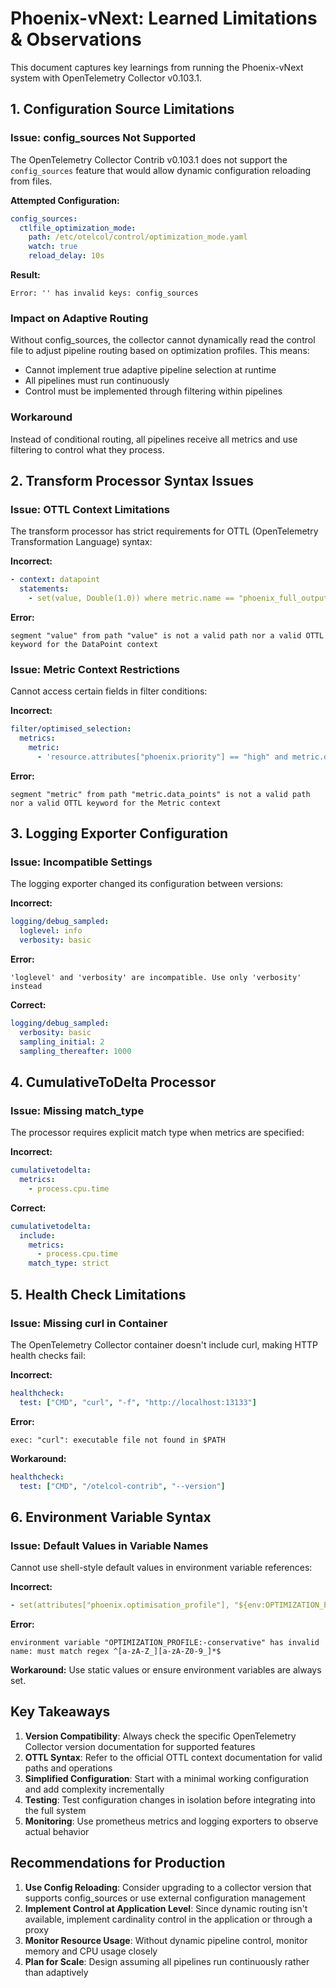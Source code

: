 # Phoenix-vNext: Learned Limitations & Observations

This document captures key learnings from running the Phoenix-vNext system with OpenTelemetry Collector v0.103.1.

## 1. Configuration Source Limitations

### Issue: config_sources Not Supported
The OpenTelemetry Collector Contrib v0.103.1 does not support the `config_sources` feature that would allow dynamic configuration reloading from files.

**Attempted Configuration:**
```yaml
config_sources:
  ctlfile_optimization_mode:
    path: /etc/otelcol/control/optimization_mode.yaml
    watch: true
    reload_delay: 10s
```

**Result:** 
```
Error: '' has invalid keys: config_sources
```

### Impact on Adaptive Routing
Without config_sources, the collector cannot dynamically read the control file to adjust pipeline routing based on optimization profiles. This means:
- Cannot implement true adaptive pipeline selection at runtime
- All pipelines must run continuously 
- Control must be implemented through filtering within pipelines

### Workaround
Instead of conditional routing, all pipelines receive all metrics and use filtering to control what they process.

## 2. Transform Processor Syntax Issues

### Issue: OTTL Context Limitations
The transform processor has strict requirements for OTTL (OpenTelemetry Transformation Language) syntax:

**Incorrect:**
```yaml
- context: datapoint
  statements:
    - set(value, Double(1.0)) where metric.name == "phoenix_full_output_ts_active"
```

**Error:**
```
segment "value" from path "value" is not a valid path nor a valid OTTL keyword for the DataPoint context
```

### Issue: Metric Context Restrictions
Cannot access certain fields in filter conditions:

**Incorrect:**
```yaml
filter/optimised_selection:
  metrics:
    metric:
      - 'resource.attributes["phoenix.priority"] == "high" and metric.data_points != nil'
```

**Error:**
```
segment "metric" from path "metric.data_points" is not a valid path nor a valid OTTL keyword for the Metric context
```

## 3. Logging Exporter Configuration

### Issue: Incompatible Settings
The logging exporter changed its configuration between versions:

**Incorrect:**
```yaml
logging/debug_sampled:
  loglevel: info
  verbosity: basic
```

**Error:**
```
'loglevel' and 'verbosity' are incompatible. Use only 'verbosity' instead
```

**Correct:**
```yaml
logging/debug_sampled:
  verbosity: basic
  sampling_initial: 2
  sampling_thereafter: 1000
```

## 4. CumulativeToDelta Processor

### Issue: Missing match_type
The processor requires explicit match type when metrics are specified:

**Incorrect:**
```yaml
cumulativetodelta:
  metrics:
    - process.cpu.time
```

**Correct:**
```yaml
cumulativetodelta:
  include:
    metrics:
      - process.cpu.time
    match_type: strict
```

## 5. Health Check Limitations

### Issue: Missing curl in Container
The OpenTelemetry Collector container doesn't include curl, making HTTP health checks fail:

**Incorrect:**
```yaml
healthcheck:
  test: ["CMD", "curl", "-f", "http://localhost:13133"]
```

**Error:**
```
exec: "curl": executable file not found in $PATH
```

**Workaround:**
```yaml
healthcheck:
  test: ["CMD", "/otelcol-contrib", "--version"]
```

## 6. Environment Variable Syntax

### Issue: Default Values in Variable Names
Cannot use shell-style default values in environment variable references:

**Incorrect:**
```yaml
- set(attributes["phoenix.optimisation_profile"], "${env:OPTIMIZATION_PROFILE:-conservative}")
```

**Error:**
```
environment variable "OPTIMIZATION_PROFILE:-conservative" has invalid name: must match regex ^[a-zA-Z_][a-zA-Z0-9_]*$
```

**Workaround:**
Use static values or ensure environment variables are always set.

## Key Takeaways

1. **Version Compatibility**: Always check the specific OpenTelemetry Collector version documentation for supported features
2. **OTTL Syntax**: Refer to the official OTTL context documentation for valid paths and operations
3. **Simplified Configuration**: Start with a minimal working configuration and add complexity incrementally
4. **Testing**: Test configuration changes in isolation before integrating into the full system
5. **Monitoring**: Use prometheus metrics and logging exporters to observe actual behavior

## Recommendations for Production

1. **Use Config Reloading**: Consider upgrading to a collector version that supports config_sources or use external configuration management
2. **Implement Control at Application Level**: Since dynamic routing isn't available, implement cardinality control in the application or through a proxy
3. **Monitor Resource Usage**: Without dynamic pipeline control, monitor memory and CPU usage closely
4. **Plan for Scale**: Design assuming all pipelines run continuously rather than adaptively